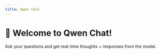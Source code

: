 ```yaml
---
title: Qwen Chat
---
```


# 🤖 Welcome to Qwen Chat!

Ask your questions and get real-time thoughts + responses from the model.
